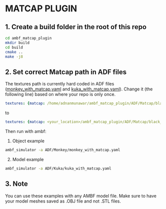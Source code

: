 # MATCAP PLUGIN

## 1. Create a build folder in the root of this repo

```bash
cd ambf_matcap_plugin
mkdir build
cd build
cmake ..
make -j8
```

## 2. Set correct Matcap path in ADF files
The textures path is currently hard coded in ADF files ([monkey_with_matcap.yaml](ADF/Monkey/monkey.yaml) and [kuka_with_matcap.yaml](ADF/Kuka/kuka.yaml)). Change it (the following line) based on where your repo is only once.

```yaml
textures: {matcap: /home/adnanmunawar/ambf_matcap_plugin/ADF/Matcap/black_metal.jpg}
```
to 

```yaml
textures: {matcap: <your_location>/ambf_matcap_plugin/ADF/Matcap/black_metal.jpg}
```

Then run with ambf:

1. Object example

```bash
ambf_simulator -a ADF/Monkey/monkey_with_matcap.yaml
```

2. Model example
```bash
ambf_simulator -a ADF/Kuka/kuka_with_matcap.yaml
```

## 3. Note
You can use these examples with any AMBF model file. Make sure to have your model meshes saved as .OBJ file and not .STL files.
